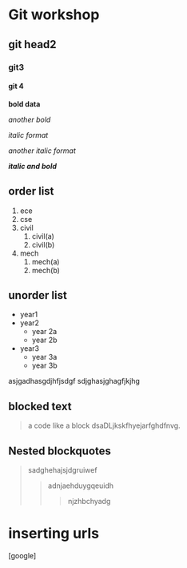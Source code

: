 # Git workshop
## git head2
### git3
#### git 4

**bold data**

_another bold_

*italic format*

_another italic format_

_**italic and bold**_

## order list
1. ece
2. cse
3. civil
      1. civil(a)
      2. civil(b)
4. mech
     1. mech(a)
     2. mech(b)
## unorder list
-  year1
-  year2
      * year 2a
      * year 2b
-  year3
      * year 3a
      * year 3b
      
  asjgadhasgdjhfjsdgf
  sdjghasjghagfjkjhg
  
  ## blocked text
  
  > a code like a block dsaDLjkskfhyejarfghdfnvg.
  
  ## Nested blockquotes
  > sadghehajsjdgruiwef
  >> adnjaehduygqeuidh
  >>> njzhbchyadg
#  inserting urls
[google]
